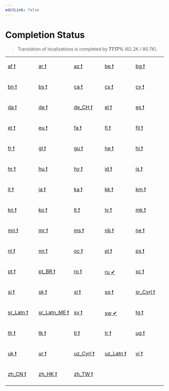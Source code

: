 ```yaml
---
editLink: false
---
```


# Completion Status

> Translation of localizations is completed by **77.17%** (62.2K / 80.7K).

<table width="100%">
<tr><td width="20%">

[af&nbsp;❗](statuses/af.md)

</td><td width="20%">

[ar&nbsp;❗](statuses/ar.md)

</td><td width="20%">

[az&nbsp;❗](statuses/az.md)

</td><td width="20%">

[be&nbsp;❗](statuses/be.md)

</td><td width="20%">

[bg&nbsp;❗](statuses/bg.md)

</td></tr>
<tr><td width="20%">

[bn&nbsp;❗](statuses/bn.md)

</td><td width="20%">

[bs&nbsp;❗](statuses/bs.md)

</td><td width="20%">

[ca&nbsp;❗](statuses/ca.md)

</td><td width="20%">

[cs&nbsp;❗](statuses/cs.md)

</td><td width="20%">

[cy&nbsp;❗](statuses/cy.md)

</td></tr>
<tr><td width="20%">

[da&nbsp;❗](statuses/da.md)

</td><td width="20%">

[de&nbsp;❗](statuses/de.md)

</td><td width="20%">

[de_CH&nbsp;❗](statuses/de_CH.md)

</td><td width="20%">

[el&nbsp;❗](statuses/el.md)

</td><td width="20%">

[es&nbsp;❗](statuses/es.md)

</td></tr>
<tr><td width="20%">

[et&nbsp;❗](statuses/et.md)

</td><td width="20%">

[eu&nbsp;❗](statuses/eu.md)

</td><td width="20%">

[fa&nbsp;❗](statuses/fa.md)

</td><td width="20%">

[fi&nbsp;❗](statuses/fi.md)

</td><td width="20%">

[fil&nbsp;❗](statuses/fil.md)

</td></tr>
<tr><td width="20%">

[fr&nbsp;❗](statuses/fr.md)

</td><td width="20%">

[gl&nbsp;❗](statuses/gl.md)

</td><td width="20%">

[gu&nbsp;❗](statuses/gu.md)

</td><td width="20%">

[he&nbsp;❗](statuses/he.md)

</td><td width="20%">

[hi&nbsp;❗](statuses/hi.md)

</td></tr>
<tr><td width="20%">

[hr&nbsp;❗](statuses/hr.md)

</td><td width="20%">

[hu&nbsp;❗](statuses/hu.md)

</td><td width="20%">

[hy&nbsp;❗](statuses/hy.md)

</td><td width="20%">

[id&nbsp;❗](statuses/id.md)

</td><td width="20%">

[is&nbsp;❗](statuses/is.md)

</td></tr>
<tr><td width="20%">

[it&nbsp;❗](statuses/it.md)

</td><td width="20%">

[ja&nbsp;❗](statuses/ja.md)

</td><td width="20%">

[ka&nbsp;❗](statuses/ka.md)

</td><td width="20%">

[kk&nbsp;❗](statuses/kk.md)

</td><td width="20%">

[km&nbsp;❗](statuses/km.md)

</td></tr>
<tr><td width="20%">

[kn&nbsp;❗](statuses/kn.md)

</td><td width="20%">

[ko&nbsp;❗](statuses/ko.md)

</td><td width="20%">

[lt&nbsp;❗](statuses/lt.md)

</td><td width="20%">

[lv&nbsp;❗](statuses/lv.md)

</td><td width="20%">

[mk&nbsp;❗](statuses/mk.md)

</td></tr>
<tr><td width="20%">

[mn&nbsp;❗](statuses/mn.md)

</td><td width="20%">

[mr&nbsp;❗](statuses/mr.md)

</td><td width="20%">

[ms&nbsp;❗](statuses/ms.md)

</td><td width="20%">

[nb&nbsp;❗](statuses/nb.md)

</td><td width="20%">

[ne&nbsp;❗](statuses/ne.md)

</td></tr>
<tr><td width="20%">

[nl&nbsp;❗](statuses/nl.md)

</td><td width="20%">

[nn&nbsp;❗](statuses/nn.md)

</td><td width="20%">

[oc&nbsp;❗](statuses/oc.md)

</td><td width="20%">

[pl&nbsp;❗](statuses/pl.md)

</td><td width="20%">

[ps&nbsp;❗](statuses/ps.md)

</td></tr>
<tr><td width="20%">

[pt&nbsp;❗](statuses/pt.md)

</td><td width="20%">

[pt_BR&nbsp;❗](statuses/pt_BR.md)

</td><td width="20%">

[ro&nbsp;❗](statuses/ro.md)

</td><td width="20%">

[ru&nbsp;✔](statuses/ru.md)

</td><td width="20%">

[sc&nbsp;❗](statuses/sc.md)

</td></tr>
<tr><td width="20%">

[si&nbsp;❗](statuses/si.md)

</td><td width="20%">

[sk&nbsp;❗](statuses/sk.md)

</td><td width="20%">

[sl&nbsp;❗](statuses/sl.md)

</td><td width="20%">

[sq&nbsp;❗](statuses/sq.md)

</td><td width="20%">

[sr_Cyrl&nbsp;❗](statuses/sr_Cyrl.md)

</td></tr>
<tr><td width="20%">

[sr_Latn&nbsp;❗](statuses/sr_Latn.md)

</td><td width="20%">

[sr_Latn_ME&nbsp;❗](statuses/sr_Latn_ME.md)

</td><td width="20%">

[sv&nbsp;❗](statuses/sv.md)

</td><td width="20%">

[sw&nbsp;✔](statuses/sw.md)

</td><td width="20%">

[tg&nbsp;❗](statuses/tg.md)

</td></tr>
<tr><td width="20%">

[th&nbsp;❗](statuses/th.md)

</td><td width="20%">

[tk&nbsp;❗](statuses/tk.md)

</td><td width="20%">

[tl&nbsp;❗](statuses/tl.md)

</td><td width="20%">

[tr&nbsp;❗](statuses/tr.md)

</td><td width="20%">

[ug&nbsp;❗](statuses/ug.md)

</td></tr>
<tr><td width="20%">

[uk&nbsp;❗](statuses/uk.md)

</td><td width="20%">

[ur&nbsp;❗](statuses/ur.md)

</td><td width="20%">

[uz_Cyrl&nbsp;❗](statuses/uz_Cyrl.md)

</td><td width="20%">

[uz_Latn&nbsp;❗](statuses/uz_Latn.md)

</td><td width="20%">

[vi&nbsp;❗](statuses/vi.md)

</td></tr>
<tr><td width="20%">

[zh_CN&nbsp;❗](statuses/zh_CN.md)

</td><td width="20%">

[zh_HK&nbsp;❗](statuses/zh_HK.md)

</td><td width="20%">

[zh_TW&nbsp;❗](statuses/zh_TW.md)

</td></tr>
</table>
